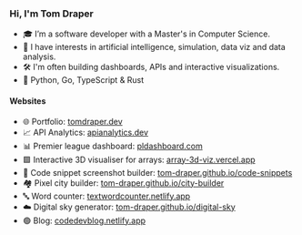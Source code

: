 ### Hi, I'm Tom Draper
- 🎓 I’m a software developer with a Master's in Computer Science.
- 👀 I have interests in artificial intelligence, simulation, data viz and data analysis.
- 🛠️ I'm often building dashboards, APIs and interactive visualizations.
- 💙 Python, Go, TypeScript & Rust

#### Websites
- 🌐 Portfolio:                          [tomdraper.dev](https://tomdraper.dev)
- 📈 API Analytics:                              [apianalytics.dev](https://apianalytics.dev)
- 📊 Premier league dashboard:                   [pldashboard.com](https://pldashboard.com)
- 🟩 Interactive 3D visualiser for arrays:       [array-3d-viz.vercel.app](https://array-3d-viz.vercel.app)
- 📸 Code snippet screenshot builder:            [tom-draper.github.io/code-snippets](https://tom-draper.github.io/code-snippets) 
- 🏘️ Pixel city builder:                         [tom-draper.github.io/city-builder](https://tom-draper.github.io/city-builder)
- 🔤 Word counter:                               [textwordcounter.netlify.app](https://textwordcounter.netlify.app) 
- ☁️ Digital sky generator:                       [tom-draper.github.io/digital-sky](https://tom-draper.github.io/digital-sky)  
- 🟢 Blog:                                       [codedevblog.netlify.app](https://codedevblog.netlify.app)

